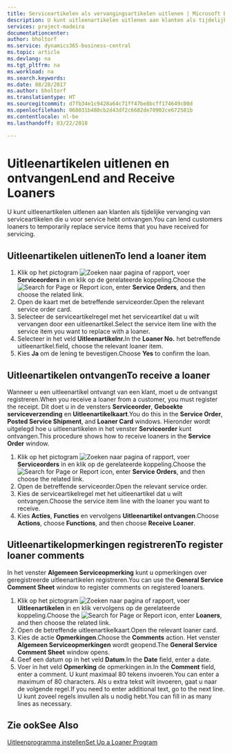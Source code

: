 ```yaml
---
title: Serviceartikelen als vervangingsartikelen uitlenen | Microsoft Docs
description: U kunt uitleenartikelen uitlenen aan klanten als tijdelijke vervanging van serviceartikelen die u voor service hebt ontvangen.
services: project-madeira
documentationcenter: 
author: bholtorf
ms.service: dynamics365-business-central
ms.topic: article
ms.devlang: na
ms.tgt_pltfrm: na
ms.workload: na
ms.search.keywords: 
ms.date: 08/28/2017
ms.author: bholtorf
ms.translationtype: HT
ms.sourcegitcommit: d7fb34e1c9428a64c71ff47be8bcff174649c00d
ms.openlocfilehash: 068031b480cb2d43df2c6682de70902ce672581b
ms.contentlocale: nl-be
ms.lasthandoff: 03/22/2018

---
```

# <a name="lend-and-receive-loaners"></a><span data-ttu-id="2b2d4-103">Uitleenartikelen uitlenen en ontvangen</span><span class="sxs-lookup"><span data-stu-id="2b2d4-103">Lend and Receive Loaners</span></span>
<span data-ttu-id="2b2d4-104">U kunt uitleenartikelen uitlenen aan klanten als tijdelijke vervanging van serviceartikelen die u voor service hebt ontvangen.</span><span class="sxs-lookup"><span data-stu-id="2b2d4-104">You can lend customers loaners to temporarily replace service items that you have received for servicing.</span></span>  
  
## <a name="to-lend-a-loaner-item"></a><span data-ttu-id="2b2d4-105">Uitleenartikelen uitlenen</span><span class="sxs-lookup"><span data-stu-id="2b2d4-105">To lend a loaner item</span></span>    
1. <span data-ttu-id="2b2d4-106">Klik op het pictogram ![Zoeken naar pagina of rapport](media/ui-search/search_small.png "pictogram Zoeken naar pagina of rapport"), voer **Serviceorders** in en klik op de gerelateerde koppeling.</span><span class="sxs-lookup"><span data-stu-id="2b2d4-106">Choose the ![Search for Page or Report](media/ui-search/search_small.png "Search for Page or Report icon") icon, enter **Service Orders**, and then choose the related link.</span></span>  
2. <span data-ttu-id="2b2d4-107">Open de kaart met de betreffende serviceorder.</span><span class="sxs-lookup"><span data-stu-id="2b2d4-107">Open the relevant service order card.</span></span>  
3. <span data-ttu-id="2b2d4-108">Selecteer de serviceartikelregel met het serviceartikel dat u wilt vervangen door een uitleenartikel.</span><span class="sxs-lookup"><span data-stu-id="2b2d4-108">Select the service item line with the service item you want to replace with a loaner.</span></span>  
4. <span data-ttu-id="2b2d4-109">Selecteer in het veld **Uitleenartikelnr.**</span><span class="sxs-lookup"><span data-stu-id="2b2d4-109">In the **Loaner No.**</span></span> <span data-ttu-id="2b2d4-110">het betreffende uitleenartikel.</span><span class="sxs-lookup"><span data-stu-id="2b2d4-110">field, choose the relevant loaner item.</span></span>  
5. <span data-ttu-id="2b2d4-111">Kies **Ja** om de lening te bevestigen.</span><span class="sxs-lookup"><span data-stu-id="2b2d4-111">Choose **Yes** to confirm the loan.</span></span>  

## <a name="to-receive-a-loaner"></a><span data-ttu-id="2b2d4-112">Uitleenartikelen ontvangen</span><span class="sxs-lookup"><span data-stu-id="2b2d4-112">To receive a loaner</span></span>  
<span data-ttu-id="2b2d4-113">Wanneer u een uitleenartikel ontvangt van een klant, moet u de ontvangst registreren.</span><span class="sxs-lookup"><span data-stu-id="2b2d4-113">When you receive a loaner from a customer, you must register the receipt.</span></span> <span data-ttu-id="2b2d4-114">Dit doet u in de vensters **Serviceorder**, **Geboekte serviceverzending** en **Uitleenartikelkaart**.</span><span class="sxs-lookup"><span data-stu-id="2b2d4-114">You do this in the **Service Order**, **Posted Service Shipment**, and **Loaner Card** windows.</span></span> <span data-ttu-id="2b2d4-115">Hieronder wordt uitgelegd hoe u uitleenartikelen in het venster **Serviceorder** kunt ontvangen.</span><span class="sxs-lookup"><span data-stu-id="2b2d4-115">This procedure shows how to receive loaners in the **Service Order** window.</span></span>  
  
1. <span data-ttu-id="2b2d4-116">Klik op het pictogram ![Zoeken naar pagina of rapport](media/ui-search/search_small.png "pictogram Zoeken naar pagina of rapport"), voer **Serviceorders** in en klik op de gerelateerde koppeling.</span><span class="sxs-lookup"><span data-stu-id="2b2d4-116">Choose the ![Search for Page or Report](media/ui-search/search_small.png "Search for Page or Report icon") icon, enter **Service Orders**, and then choose the related link.</span></span>  
2. <span data-ttu-id="2b2d4-117">Open de betreffende serviceorder.</span><span class="sxs-lookup"><span data-stu-id="2b2d4-117">Open the relevant service order.</span></span>  
3. <span data-ttu-id="2b2d4-118">Kies de serviceartikelregel met het uitleenartikel dat u wilt ontvangen.</span><span class="sxs-lookup"><span data-stu-id="2b2d4-118">Choose the service item line with the loaner you want to receive.</span></span>  
4. <span data-ttu-id="2b2d4-119">Kies **Acties**, **Functies** en vervolgens **Uitleenartikel ontvangen**.</span><span class="sxs-lookup"><span data-stu-id="2b2d4-119">Choose **Actions**, choose **Functions**, and then choose **Receive Loaner**.</span></span>  

## <a name="to-register-loaner-comments"></a><span data-ttu-id="2b2d4-120">Uitleenartikelopmerkingen registreren</span><span class="sxs-lookup"><span data-stu-id="2b2d4-120">To register loaner comments</span></span>  
<span data-ttu-id="2b2d4-121">In het venster **Algemeen Serviceopmerking** kunt u opmerkingen over geregistreerde uitleenartikelen registreren.</span><span class="sxs-lookup"><span data-stu-id="2b2d4-121">You can use the **General Service Comment Sheet** window to register comments on registered loaners.</span></span>  
  
1. <span data-ttu-id="2b2d4-122">Klik op het pictogram ![Zoeken naar pagina of rapport](media/ui-search/search_small.png "pictogram Zoeken naar pagina of rapport"), voer **Uitleenartikelen** in en klik vervolgens op de gerelateerde koppeling.</span><span class="sxs-lookup"><span data-stu-id="2b2d4-122">Choose the ![Search for Page or Report](media/ui-search/search_small.png "Search for Page or Report icon") icon, enter **Loaners**, and then choose the related link.</span></span>  
2. <span data-ttu-id="2b2d4-123">Open de betreffende uitleenartikelkaart.</span><span class="sxs-lookup"><span data-stu-id="2b2d4-123">Open the relevant loaner card.</span></span>  
3. <span data-ttu-id="2b2d4-124">Kies de actie **Opmerkingen**.</span><span class="sxs-lookup"><span data-stu-id="2b2d4-124">Choose the **Comments** action.</span></span> <span data-ttu-id="2b2d4-125">Het venster **Algemeen Serviceopmerkingen** wordt geopend.</span><span class="sxs-lookup"><span data-stu-id="2b2d4-125">The **General Service Comment Sheet** window opens.</span></span>  
4. <span data-ttu-id="2b2d4-126">Geef een datum op in het veld **Datum**.</span><span class="sxs-lookup"><span data-stu-id="2b2d4-126">In the **Date** field, enter a date.</span></span>  
5. <span data-ttu-id="2b2d4-127">Voer in het veld **Opmerking** de opmerkingen in.</span><span class="sxs-lookup"><span data-stu-id="2b2d4-127">In the **Comment** field, enter a comment.</span></span> <span data-ttu-id="2b2d4-128">U kunt maximaal 80 tekens invoeren.</span><span class="sxs-lookup"><span data-stu-id="2b2d4-128">You can enter a maximum of 80 characters.</span></span> <span data-ttu-id="2b2d4-129">Als u extra tekst wilt invoeren, gaat u naar de volgende regel.</span><span class="sxs-lookup"><span data-stu-id="2b2d4-129">If you need to enter additional text, go to the next line.</span></span> <span data-ttu-id="2b2d4-130">U kunt zoveel regels invullen als u nodig hebt.</span><span class="sxs-lookup"><span data-stu-id="2b2d4-130">You can fill in as many lines as necessary.</span></span>  
  
## <a name="see-also"></a><span data-ttu-id="2b2d4-131">Zie ook</span><span class="sxs-lookup"><span data-stu-id="2b2d4-131">See Also</span></span>  
[<span data-ttu-id="2b2d4-132">Uitleenprogramma instellen</span><span class="sxs-lookup"><span data-stu-id="2b2d4-132">Set Up a Loaner Program</span></span>](service-how-setup-loaner-program.md)   

